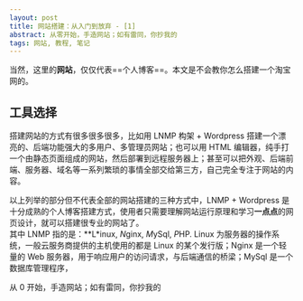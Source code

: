 ```yaml
---
layout: post
title: 网站搭建：从入门到放弃 - [1]
abstract: 从零开始，手造网站；如有雷同，你抄我的
tags: 网站, 教程, 笔记
---
```


当然，这里的**网站**，仅仅代表==个人博客==。本文是不会教你怎么搭建一个淘宝网的。

## 工具选择
搭建网站的方式有很多很多很多，比如用 LNMP 构架 + Wordpress 搭建一个漂亮的、后端功能强大的多用户、多管理员网站；也可以用 HTML 编辑器，纯手打一个由静态页面组成的网站，然后部署到远程服务器上；甚至可以把外观、后端前端、服务器、域名等一系列繁琐的事情全部交给第三方，自己完全专注于网站的内容。

以上列举的部分但不代表全部的网站搭建的三种方式中，LNMP + Wordpress 是十分成熟的个人博客搭建方式，使用者只需要理解网站运行原理和学习**一点点**的网页设计，就可以搭建很专业的网站了。  
其中 LNMP 指的是：**L*inux, *N*ginx, *M*ySql, *P*HP. Linux 为服务器的操作系统，一般云服务商提供的主机使用的都是 Linux 的某个发行版；Nginx 是一个轻量的 Web 服务器，用于响应用户的访问请求，与后端通信的桥梁；MySql 是一个数据库管理程序，


从 0 开始，手造网站；如有雷同，你抄我的